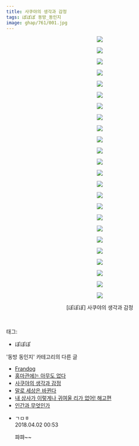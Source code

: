 ```yaml
---
title: 사쿠야의 생각과 감정
tags: ぽぽぽ 동방_동인지
image: ghap/761/001.jpg
---
```

<div class="article">
<p style="text-align: center; clear: none; float: none;"><img src="{{ site.nasurl }}/ghap/761/001.jpg"/></p>
<p style="text-align: center; clear: none; float: none;"><img src="{{ site.nasurl }}/ghap/761/002.jpg"/></p>
<p style="text-align: center; clear: none; float: none;"><img src="{{ site.nasurl }}/ghap/761/003.jpg"/></p>
<p style="text-align: center; clear: none; float: none;"><img src="{{ site.nasurl }}/ghap/761/004.jpg"/></p>
<p style="text-align: center; clear: none; float: none;"><img src="{{ site.nasurl }}/ghap/761/005.jpg"/></p>
<p style="text-align: center; clear: none; float: none;"><img src="{{ site.nasurl }}/ghap/761/006.jpg"/></p>
<p style="text-align: center; clear: none; float: none;"><img src="{{ site.nasurl }}/ghap/761/007.jpg"/></p>
<p style="text-align: center; clear: none; float: none;"><img src="{{ site.nasurl }}/ghap/761/008.jpg"/></p>
<p style="text-align: center; clear: none; float: none;"><img src="{{ site.nasurl }}/ghap/761/009.jpg"/></p>
<p style="text-align: center; clear: none; float: none;"><img src="{{ site.nasurl }}/ghap/761/010.jpg"/></p>
<p style="text-align: center; clear: none; float: none;"><img src="{{ site.nasurl }}/ghap/761/011.jpg"/></p>
<p style="text-align: center; clear: none; float: none;"><img src="{{ site.nasurl }}/ghap/761/012.jpg"/></p>
<p style="text-align: center; clear: none; float: none;"><img src="{{ site.nasurl }}/ghap/761/013.jpg"/></p>
<p style="text-align: center; clear: none; float: none;"><img src="{{ site.nasurl }}/ghap/761/014.jpg"/></p>
<p style="text-align: center; clear: none; float: none;"><img src="{{ site.nasurl }}/ghap/761/015.jpg"/></p>
<p style="text-align: center; clear: none; float: none;"><img src="{{ site.nasurl }}/ghap/761/016.jpg"/></p>
<p style="text-align: center; clear: none; float: none;"><img src="{{ site.nasurl }}/ghap/761/017.jpg"/></p>
<p style="text-align: center; clear: none; float: none;"><img src="{{ site.nasurl }}/ghap/761/018.jpg"/></p>
<p style="text-align: center; clear: none; float: none;"><img src="{{ site.nasurl }}/ghap/761/019.jpg"/></p>
<p style="text-align: center; clear: none; float: none;"><img src="{{ site.nasurl }}/ghap/761/020.jpg"/></p>
<p style="text-align: center; clear: none; float: none;"><img src="{{ site.nasurl }}/ghap/761/021.jpg"/></p>
<p style="text-align: center; clear: none; float: none;"><img src="{{ site.nasurl }}/ghap/761/022.jpg"/></p>
<p style="text-align: center; clear: none; float: none;"><img src="{{ site.nasurl }}/ghap/761/023.jpg"/></p>
<p style="text-align: center; clear: none; float: none;"><img src="{{ site.nasurl }}/ghap/761/024.jpg"/></p>
<p style="text-align: center; clear: none; float: none;">[ぽぽぽ] 사쿠야의 생각과 감정</p>
<p><br/></p>
</div><div class="tagTrail">
<p>태그: </p>
<ul>
<li>ぽぽぽ</li>
</ul>
</div><div class="another">
<p>'동방 동인지' 카테고리의 다른 글</p>
<ul>
<li><a href="/2016-07-09-ghap_763">Frandog</a></li>
<li><a href="/2016-07-09-ghap_762">홍마관에는 아무도 없다</a></li>
<li><a href="/2016-07-08-ghap_761">사쿠야의 생각과 감정</a></li>
<li><a href="/2016-07-08-ghap_760">말로 세상은 바뀐다</a></li>
<li><a href="/2016-07-08-ghap_759">내 상사가 이렇게나 귀여울 리가 없어! 해고편</a></li>
<li><a href="/2016-07-08-ghap_758">인간과 무엇인가</a></li>
</ul>
</div><div class="cb_module cb_fluid">
<div class="cb_wrt cb_profile">
<div class="comment">
<ul>
<li class="cb_thumb_off" id="comment15231541">
<div class="cb_comment_area">
<div class="cb_info_area">
<div class="cb_section">
<span class="cb_nick_name">ㄱㅁㅎ</span>
</div>
<div class="cb_section">
<span class="cb_date">2018.04.02 00:53 </span>
</div>
</div>
<div class="cb_dsc_comment">
<p class="cb_dsc">
											퍄퍄~~
										</p>
</div>
</div></li>
</ul>
</div>
</div><!-- commentList close -->
</div>